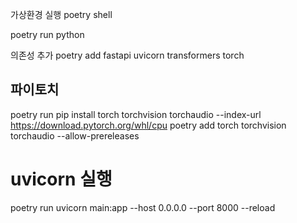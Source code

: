 가상환경 실행
poetry shell

poetry run python

의존성 추가
poetry add fastapi uvicorn transformers torch


## 파이토치
poetry run pip install torch torchvision torchaudio --index-url https://download.pytorch.org/whl/cpu
poetry add torch torchvision torchaudio --allow-prereleases


# uvicorn 실행
poetry run uvicorn main:app --host 0.0.0.0 --port 8000 --reload